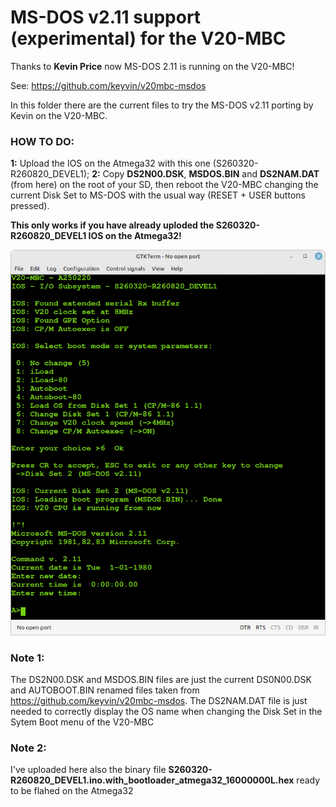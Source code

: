# MS-DOS v2.11 support (experimental) for the V20-MBC


Thanks to **Kevin Price** now MS-DOS 2.11 is running on the V20-MBC!

See: https://github.com/keyvin/v20mbc-msdos

In this folder there are the current files to try the MS-DOS v2.11 porting by Kevin on the V20-MBC.

### HOW TO DO: 

**1:** Upload the IOS on the Atmega32 with this one (S260320-R260820_DEVEL1);
**2:** Copy **DS2N00.DSK**, **MSDOS.BIN** and **DS2NAM.DAT** (from here) on the root of your SD, then reboot the V20-MBC changing the current Disk Set to MS-DOS with the usual way (RESET + USER buttons pressed).

**This only works if you have already uploded the S260320-R260820_DEVEL1 IOS on the Atmega32!**

![](Screenshot.png)

### Note 1: 
The DS2N00.DSK and MSDOS.BIN files are just the current DS0N00.DSK and AUTOBOOT.BIN renamed files taken from https://github.com/keyvin/v20mbc-msdos. The DS2NAM.DAT file is just needed to correctly display the OS name when changing the Disk Set in the Sytem Boot menu of the V20-MBC

### Note 2: 
I've uploaded here also the binary file **S260320-R260820_DEVEL1.ino.with_bootloader_atmega32_16000000L.hex** ready to be flahed on the Atmega32

